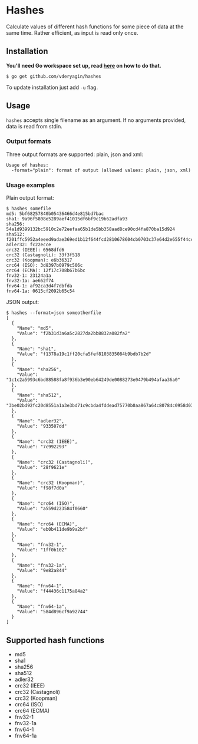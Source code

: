 # Hashes #

Calculate values of different hash functions for some piece of data
at the same time. Rather efficient, as input is read only once.

## Installation ##

**You'll need Go workspace set up, read
  [here](http://golang.org/doc/code.html) on how to do that.**


```shell
$ go get github.com/vderyagin/hashes
```

To update installation just add `-u` flag.

## Usage ##

`hashes` accepts single filename as an argument. If no arguments
provided, data is read from stdin.

### Output formats ###

Three output formats are supported: plain, json and xml:

```shell
Usage of hashes:
  -format="plain": format of output (allowed values: plain, json, xml)
```

### Usage examples ###

Plain output format:

```shell
$ hashes somefile
md5: 5bf68257840b05436466d4e815bd7bac
sha1: 9a96f5808e5289aef41015df6bf9c19b62adfa93
sha256: 54a1d9399132bc5910c2e72eefaa65b1de5bb358aad8ce90cd4fa870ba15d924
sha512: f201ffc5952a4eeed9adae369ed1b12f644fcd2810678604cb0703c37e64d2e655f44cc64cbcf47f70d90208bee1275eea77d0f559fec393ce403810e896ece4
adler32: fc22ecce
crc32 (IEEE): 6568dfd6
crc32 (Castagnoli): 33f3f518
crc32 (Koopman): e6b36317
crc64 (ISO): 3d8397b0979c506c
crc64 (ECMA): 12f17c708b67b6bc
fnv32-1: 23124a1a
fnv32-1a: ae662f74
fnv64-1: af92ca3d4f7dbfda
fnv64-1a: 0615cf2092b65c54
```

JSON output:

```shell
$ hashes --format=json someotherfile
[
  {
    "Name": "md5",
    "Value": "f2b31d3a6a5c2827da2bb8832a082fa2"
  },
  {
    "Name": "sha1",
    "Value": "f1378a19c1ff20cfa5fef8103835084b9bdb7b2d"
  },
  {
    "Name": "sha256",
    "Value": "1c1c2a5993c6bd88588fa8f936b3e90eb64249de0088273e0479b494afaa36a0"
  },
  {
    "Name": "sha512",
    "Value": "3be02bd92fc20d8551a1a3e3bd71c9cbda4fddead75770b0aa867a64c80784c0958d03cc6eface14855dd36835108fdb79fae5e5aa2e2ea0211739329431edb5"
  },
  {
    "Name": "adler32",
    "Value": "933507dd"
  },
  {
    "Name": "crc32 (IEEE)",
    "Value": "7c992293"
  },
  {
    "Name": "crc32 (Castagnoli)",
    "Value": "28f9621e"
  },
  {
    "Name": "crc32 (Koopman)",
    "Value": "f98f7d0a"
  },
  {
    "Name": "crc64 (ISO)",
    "Value": "a559d223584f0660"
  },
  {
    "Name": "crc64 (ECMA)",
    "Value": "eb0b411de9b9a2bf"
  },
  {
    "Name": "fnv32-1",
    "Value": "1ff0b102"
  },
  {
    "Name": "fnv32-1a",
    "Value": "9e82a844"
  },
  {
    "Name": "fnv64-1",
    "Value": "f44436c1175a84a2"
  },
  {
    "Name": "fnv64-1a",
    "Value": "584d896cf9a92744"
  }
]
```

## Supported hash functions ##

* md5
* sha1
* sha256
* sha512
* adler32
* crc32 (IEEE)
* crc32 (Castagnoli)
* crc32 (Koopman)
* crc64 (ISO)
* crc64 (ECMA)
* fnv32-1
* fnv32-1a
* fnv64-1
* fnv64-1a
